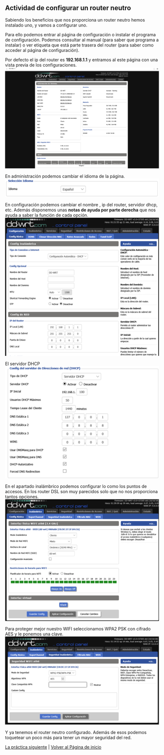 ## Actividad de configurar un router neutro

Sabiendo los beneficios que nos proporciona un router neutro hemos instalado uno, y vamos a configurar uno.

Para ello podemos entrar al página de configuración o instalar el programa de configuración. Podemos consultar al manual (para saber que programa a instalar) o ver etiqueta que está parte trasera del router (para saber como acceder al página de configuración).

Por defecto el ip del router es **192.168.1.1** y entramos al este página con una vista previa de los configuraciones.
![imagen de configuración del router-1](imagen/conf2.png)

En administración podemos cambiar el idioma de la página.
![imagen de configuración del router-2](imagen/conf3.png)

En configuración podemos cambiar el nombre , ip del router, servidor dhcp, etc. Además disponemos unas **notas de ayuda por parte derecha** que nos ayuda a saber la función de cada opción.
![imagen de configuración del router-3](imagen/conf4.png)

El servidor DHCP
![imagen de configuración del router-4](imagen/conf5.png)

En el apartado inalámbrico podemos configurar lo como los puntos de accesos. En los router DSL son muy parecidos solo que no nos proporciona tantos opciones.
![imagen de configuración del router-5](imagen/conf6.png)

Para proteger mejor nuestro WIFI seleccionamos WPA2 PSK con cifrado AES y le ponemos una clave.
![imagen de configuración del router-6](imagen/conf7.png)

Y ya tenemos el router neutro configurado. Además de esos podemos toquetear un poco más para tener un mayor seguridad del red.

[La práctica siguiente](ActividadRQ5.3) | [Volver al Página de inicio](inicio)
